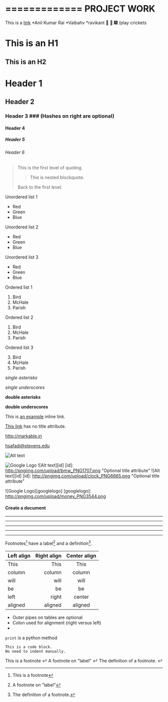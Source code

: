 =============
 PROJECT WORK
=============
This is a [link](htpps://google.com)
*Anil Kumar Rai
    *Vaibahv
    *ravikant  :tennis:
    :tada: :fireworks:
    /play crickets

This is an H1
=============

This is an H2
-------------
# Header 1 #
## Header 2 ##
### Header 3 ###             (Hashes on right are optional)
#### Header 4 ####
##### Header 5 #####
###### Header 6 ######


> This is the first level of quoting.
>
> > This is nested blockquote.
>
> Back to the first level.

Unordered list 1

*   Red
*   Green
*   Blue

Unordered list 2

+   Red
+   Green
+   Blue

Unordered list 3

-   Red
-   Green
-   Blue

Ordered list 1

1.  Bird
2.  McHale
3.  Parish

Ordered list 2

1.  Bird
1.  McHale
1.  Parish

Ordered list 3

3.  Bird
2.  McHale
1.  Parish

*single asterisks*

_single underscores_

**double asterisks**

__double underscores__

This is [an example](http://www.stevens.edu/sit/ "Stevens Institute of Technology") inline link.

[This link](http://example.net/) has no title attribute.

<http://markable.in>

<hsafadi@stevens.edu>

![Alt text](http://pngimg.com/upload/bmw_PNG1712.png "Optional title")

![Google Logo](http://pngimg.com/upload/bmw_PNG1707.png)
![Alt text][id]
[id]: http://pngimg.com/upload/bmw_PNG1707.png  "Optional title attribute"
![Alt text][id]
[id]: http://pngimg.com/upload/clock_PNG6665.png  "Optional title attribute"

![Google Logo][googlelogo]
[googlelogo]: http://pngimg.com/upload/money_PNG3544.png
#### <i class="C:\Users\Anil\Downloads"></i> Create a document


* * *
***
*****
- - -
---------------------------------------


Footnotes[^1] have a label[^label] and a definition[^!DEF].

[^1]: This is a footnote
[^label]: A footnote on "label"
[^!DEF]: The definition of a footnote.


 Left align | Right align | Center align 
:-----------|------------:|:------------:
 This       |        This |     This     
 column     |      column |    column    
 will       |        will |     will     
 be         |          be |      be      
 left       |       right |    center    
 aligned    |     aligned |   aligned 

* Outer pipes on tables are optional
* Colon used for alignment (right versus left)
* 

`print` is a python method

```
This is a code block.
No need to indent manually.
```

This is a footnote ↩
A footnote on "label" ↩
The definition of a footnote. ↩
